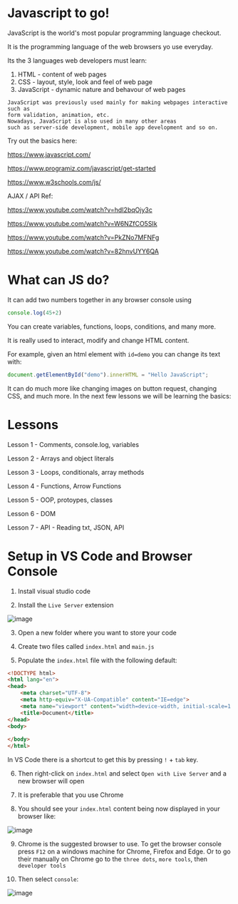 # Javascript to go!

JavaScript is the world's most popular programming language checkout.

It is the programming language of the web browsers yo use everyday.

Its the 3 languages web developers must learn:

1. HTML - content of web pages
2. CSS - layout, style, look and feel of web page
3. JavaScript - dynamic nature and behavour of web pages

```
JavaScript was previously used mainly for making webpages interactive such as 
form validation, animation, etc. 
Nowadays, JavaScript is also used in many other areas 
such as server-side development, mobile app development and so on.
```

Try out the basics here:

https://www.javascript.com/

https://www.programiz.com/javascript/get-started

https://www.w3schools.com/js/

AJAX / API Ref:

https://www.youtube.com/watch?v=hdI2bqOjy3c

https://www.youtube.com/watch?v=W6NZfCO5SIk

https://www.youtube.com/watch?v=PkZNo7MFNFg

https://www.youtube.com/watch?v=82hnvUYY6QA


# What can JS do?

It can add two numbers together in any browser console using

```javascript
console.log(45+2)
```

You can create variables, functions, loops, conditions, and many more.

It is really used to interact, modify and change HTML content. 

For example, given an html element with `id=demo` you can change its text with:

```javascript
document.getElementById("demo").innerHTML = "Hello JavaScript"; 
```

It can do much more like changing images on button request, changing CSS, and much more. In the next few lessons we will be learning the basics:

# Lessons

Lesson 1 - Comments, console.log, variables

Lesson 2 - Arrays and object literals

Lesson 3 - Loops, conditionals, array methods

Lesson 4 - Functions, Arrow Functions

Lesson 5 - OOP, protoypes, classes

Lesson 6 - DOM

Lesson 7 - API - Reading txt, JSON, API

# Setup in VS Code and Browser Console

1. Install visual studio code

2. Install the `Live Server` extension

![image](https://user-images.githubusercontent.com/29664888/169913782-28a04002-04f5-4766-8abe-e8ef1c9f9b46.png)

3. Open a new folder where you want to store your code

4. Create two files called `index.html` and `main.js`

5. Populate the `index.html` file with the following default:

```html
<!DOCTYPE html>
<html lang="en">
<head>
    <meta charset="UTF-8">
    <meta http-equiv="X-UA-Compatible" content="IE=edge">
    <meta name="viewport" content="width=device-width, initial-scale=1.0">
    <title>Document</title>
</head>
<body>
    
</body>
</html>
```

In VS Code there is a shortcut to get this by pressing `!` + `tab` key.

6. Then right-click on `index.html` and select `Open with Live Server` and a new browser will open

7. It is preferable that you use Chrome

8. You should see your `index.html` content being now displayed in your browser like:

![image](https://user-images.githubusercontent.com/29664888/169914156-3dc56699-4564-4c02-a8d0-5c41031ce6b5.png)

9. Chrome is the suggested browser to use. To get the browser console press `F12` on a windows machine for Chrome, Firefox and Edge. Or to go their manually on Chrome go to the `three dots`, `more tools`, then `developer tools`

10. Then select `console`:

![image](https://user-images.githubusercontent.com/29664888/169914264-df862719-8cdf-49d7-b40e-158b9ba3f863.png)



